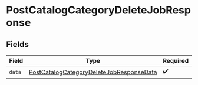 # PostCatalogCategoryDeleteJobResponse


## Fields

| Field                                                                                                           | Type                                                                                                            | Required                                                                                                        | Description                                                                                                     |
| --------------------------------------------------------------------------------------------------------------- | --------------------------------------------------------------------------------------------------------------- | --------------------------------------------------------------------------------------------------------------- | --------------------------------------------------------------------------------------------------------------- |
| `data`                                                                                                          | [PostCatalogCategoryDeleteJobResponseData](../../models/components/PostCatalogCategoryDeleteJobResponseData.md) | :heavy_check_mark:                                                                                              | N/A                                                                                                             |